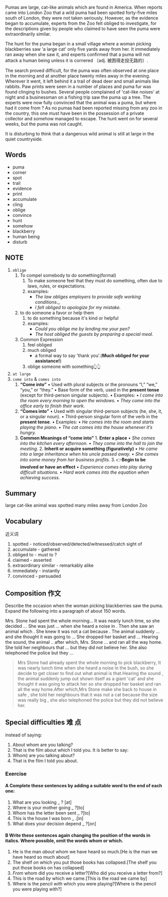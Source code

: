 Pumas are large, cat-like animals which are found in America. When reports came into London Zoo that a wild puma had been spotted forty-five miles south of London, they were not taken seriously. However, as the evidence began to accumulate, experts from the Zoo felt obliged to investigate, for the descriptions given by people who claimed to have seen the puma were extraordinarily similar.

The hunt for the puma began in a small village where a woman picking blackberries saw 'a large cat' only five yards away from her. It immediately ran away when she saw it, and experts confirmed that a puma will not attack a human being unless it is cornered （adj. 被困得走投无路的）.

The search proved difficult, for the puma was often observed at one place in the morning and at another place twenty miles away in the evening. Wherever it went, it left behind it a trail of dead deer and small animals like rabbits. Paw prints were seen in a number of places and puma fur was found clinging to bushes. Several people complained of 'cat-like noises' at night and a businessman on a fishing trip saw the puma up a tree. The experts were now fully convinced that the animal was a puma, but where had it come from ? As no pumas had been reported missing from any zoo in the country, this one must have been in the possession of a private collector and somehow managed to escape. The hunt went on for several weeks, but the puma was not caught.

It is disturbing to think that a dangerous wild animal is still at large in the quiet countryside.

## Words
- puma
- corner
- spot
- trail
- evidence
- print
- accumulate
- cling
- oblige
- convince
- hunt
- somehow
- blackberry
- human being
- disturb

## NOTE
1. `oblige`
	1. To compel somebody to do something(formal)
		1. To make someone feel that they must do something, often due to laws, rules, or expectations.
		2. examples:
			- _The law obliges employers to provide safe working conditions_._
			- _I felt obliged to apologize for my mistake._
	2. to do someone a favor or help them
		1. to do something because it's kind or helpful
		2. examples:
			-  _Could you oblige me by lending me your pen?_
			- _The host obliged the guests by preparing a special meal._
	3. Common Expression
		1. feel obliged
		2. much obliged
			-  a formal way to say 'thank you'.(**Much obliged for your assistance!**)
		3. oblige someone with something👆👆
1. `at large`
2. `come into` & `comes into`
	1. **“Come into”**
		• Used with plural subjects or the pronouns “I,” “we,” “you,” or “they.”
		• Base form of the verb, used in the **present tense** (except for third-person singular subjects).
		• Examples:
			• _I come into the room every morning to open the windows._	
			• _They come into the office early to finish their work._
	2. **“Comes into”**
		• Used with singular third-person subjects (he, she, it, or a singular noun).
		• Third-person singular form of the verb in the **present tense**.
		• Examples:
			• _He comes into the room and starts playing the piano._
			• _The cat comes into the house whenever it’s hungry._
	1. **Common Meanings of “come into”**
			1. **Enter a place**
			• _She comes into the kitchen every afternoon._
			• _They come into the hall to join the meeting._
			2. **Inherit or acquire something (figuratively)**
			• _He came into a large inheritance when his uncle passed away._
			• _She comes into some money from her business profits._
			3. 👉**Begin to be involved or have an effect**
			• _Experience comes into play during difficult situations._
			• _Hard work comes into the equation when achieving success._

## Summary
large cat-like animal was spotted many miles away from London Zoo

## Vocabulary
近义词
1. spotted - noticed/observed/detected/witnessed/catch sight of
2. accumulate - gathered
3. obliged to - must to ?
4. claimed - asserted
5. extraordinary similar - remarkably alike
6. immediately - instantly
7. convinced - persuaded

## Composition 作文
Describe the occasion when the woman picking blackberries saw the puma. Expand the following into a paragraph of about 150 words.

Mrs. Stone had spent the whole morning... It was nearly lunch time, so she decided ... She was just ... when she heard
a noise in . Then she saw an animal which . She knew it was not a cat because . The animal suddenly ... and she thought it was going to ... She dropped her basket and ... Hearing the sound, the animal .. after which, Mrs. Stone ... and
ran all the way home. She told her neighbours that ... but they did not believe her. She also telephoned the police but
they ...

>Mrs Stone had already spent the whole morning to pick blackberry, It was nearly lunch time when she heard a noise in the bush, so she decide to get closer to find out what animal is that.Hearing the sound , the animal suddenly  jump out shown itself as a giant 'cat' and she thought it was going to attack her so she dropped her basket and ran all the way home.After which,Mrs Stone make she back to  house in safe , she told her neighbours that it was not a cat because the size was really big , she also telephoned the police but they did not believe her.

## Special difficulties 难 点
instead of saying:
1. About whom are you talking?
2. That is the film about which I told you.
It is better to say:
1. Whom) are you talking about?
2. That is the film I told you about.

### Exercise
#### A Complete these sentences by adding a suitable word to the end of each one:
1. What are you looking _ ? [at]
2. Where is your mother going _ ?[to]
3. Whom has the letter been sent _ ?[to]
4. This is the house I was born _ .[in]
5. What does your decision depend _ ?[on]

#### B Write these sentences again changing the position of the words in italics. Where possible, omit the words whom or which.
1. He is the man _about_ whom we have heard so much.[He is the man we have heard so much about]
2. The shelf _on_ which you put those books has collapsed.[The shelf you put those books on has collapsed]
3. _From_ whom did you receive a letter?[Who did you receive a letter from?]
4. This is the road _by_ which we came.[This is the road we came by]
5. Where is the pencil _with_ which you were playing?[Where is the pencil you were playing with?]